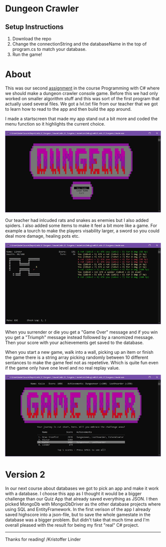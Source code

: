 # Dungeon Crawler

## Setup Instructions
1. Download the repo
2. Change the connectionString and the databaseName in the top of program.cs to match your database.
3. Run the game!

# About

This was our second [assignment](ASSIGNMENT.md) in the course Programming with C# where we should make a dungeon crawler console game. Before this we had only worked on smaller algorithm stuff and this was sort of the first program that actually used several files. We got a lvl.txt file from our teacher that we got to learn how to read to the app and then build the app around.

I made a startscreen that made my app stand out a bit more and coded the menu function so it highlights the current choice.

![StartScreen](Presentation/StartScreen.jpg)

Our teacher had inlcuded rats and snakes as enemies but I also added spiders. I also added some items to make it feel a bit more like a game. For example a tourch to make the players visability larger, a sword so you could deal more damage, healing pots etc.

![PlayGame](Presentation/Playing.jpg)

When you surrender or die you get a "Game Over" message and if you win you get a "Triumph" message instead followed by a ranomized message. Then your score with your achievements get saved to the database.

When you start a new game, walk into a wall, picking up an item or finish the game there is a string array picking randomly between 10 different sentances to make the game feel not as repetetive. Which is quite fun even if the game only have one level and no real replay value.

![GameOver](Presentation/EndScreen.jpg)

# Version 2

In our next course about databases we got to pick an app and make it work with a database. I choose this app as I thought it would be a bigger challenge than our Quiz App that already saved everything as JSON. I then picked MongoDb with MongoDbDriver as the other database projects where using SQL and EntityFramework. In the first verison of the app I already saved highscore into a json-file, but to save the whole gamestate in the database was a bigger problem. But didn't take that much time and I'm overall pleased with the result for being my first "real" C# project.


---
Thanks for reading!
/Kristoffer Linder